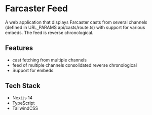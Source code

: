 # Farcaster Feed

A web application that displays Farcaster casts from several channels (defined in URL_PARAMS api/casts/route.ts) with support for various embeds. The feed is reverse chronological.

## Features
- cast fetching from multiple channels
- feed of multiple channels consolidated reverse chronological
- Support for embeds

## Tech Stack
- Next.js 14
- TypeScript
- TailwindCSS